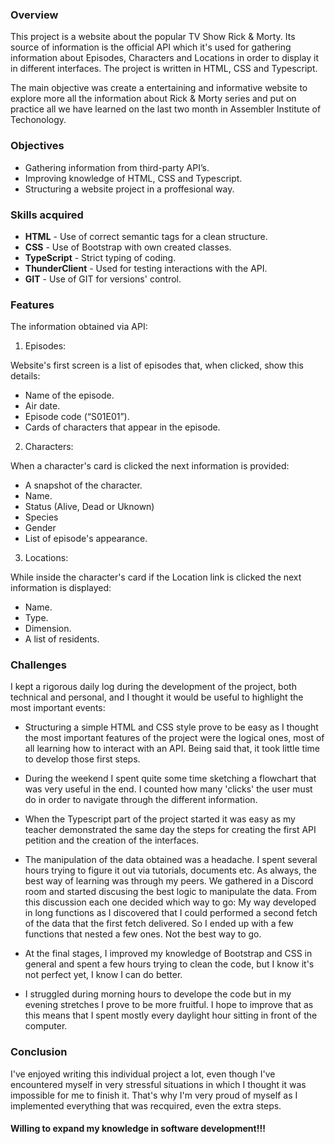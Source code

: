 ### Overview 
This project is a website about the popular TV Show Rick & Morty. Its source of information is the official API which it's used for gathering information about Episodes, Characters and Locations in order to display it in different interfaces. The project is written in HTML, CSS and Typescript. 

The main objective was create a entertaining and informative website to explore more all the information about Rick & Morty series and put on practice all we have learned on the last two month in Assembler Institute of Techonology.

### Objectives
* Gathering information from third-party API’s.
* Improving knowledge of HTML, CSS and Typescript.
* Structuring a website project in a proffesional way.

### Skills acquired 
* __HTML__ - Use of correct semantic tags for a clean structure.
* __CSS__ - Use of Bootstrap with own created classes.
* __TypeScript__ -  Strict typing of coding.
* __ThunderClient__ - Used for testing interactions with the API.
* __GIT__ - Use of GIT for versions' control.

### Features
The information obtained via API:

1. Episodes:

Website's first screen is a list of episodes that, when clicked, show this details: 
* Name of the episode.
* Air date.
* Episode code (“S01E01”).
* Cards of characters that appear in the episode.

2. Characters:

When a character's card is clicked the next information is provided: 
* A snapshot of the character.
* Name.
* Status (Alive, Dead or Uknown)
* Species
* Gender 
* List of episode's appearance.

3. Locations:

While inside the character's card if the Location link is clicked the next information is displayed:
* Name.
* Type.
* Dimension.
* A list of residents.


### Challenges
I kept a rigorous daily log during the development of the project, both technical and personal, and I thought it would be useful to highlight the most important events: 
- Structuring a simple HTML and CSS style prove to be easy as I thought the most important features of the project were the logical ones, most of all learning how to interact with an API. Being said that, it took little time to develop those first steps.

- During the weekend I spent quite some time sketching a flowchart that was very useful in the end. I counted how many 'clicks' the user must do in order to navigate through the different information.

- When the Typescript part of the project started it was easy as my teacher demonstrated the same day the steps for creating the first API petition and the creation of the interfaces.

- The manipulation of the data obtained was a headache. I spent several hours trying to figure it out via tutorials, documents etc. As always, the best way of learning was through my peers. We gathered in a Discord room and started discusing the best logic to manipulate the data. From this discussion each one decided which way to go: 
My way developed in long functions as I discovered that I could performed a second fetch of the data that the first fetch delivered. So I ended up with a few functions that nested a few ones. Not the best way to go.

- At the final stages, I improved my knowledge of Bootstrap and CSS in general and spent a few hours trying to clean the code, but I know it's not perfect yet, I know I can do better.

- I struggled during morning hours to develope the code but in my evening stretches I prove to be more fruitful. I hope to improve that as this means that I spent mostly every daylight hour sitting in front of the computer.


### Conclusion
I've enjoyed writing this individual project a lot, even though I've encountered myself in very stressful situations in which I thought it was impossible for me to finish it. That's why I'm very proud of myself as I implemented everything that was recquired, even the extra steps.
#### Willing to expand my knowledge in software development!!!